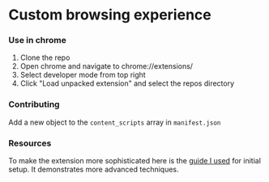 # Custom browsing experience

### Use in chrome
1. Clone the repo
2. Open chrome and navigate to chrome://extensions/
3. Select developer mode from top right
4. Click "Load unpacked extension" and select the repos directory

### Contributing
Add a new object to the `content_scripts` array in `manifest.json`

### Resources
To make the extension more sophisticated here is the [guide I used](https://robots.thoughtbot.com/how-to-make-a-chrome-extension) for initial setup. It demonstrates more advanced techniques. 
